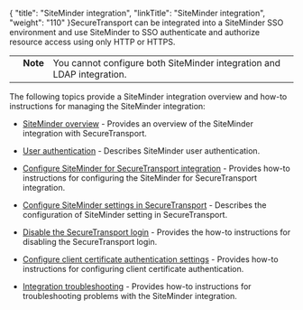 {
    "title": "SiteMinder integration",
    "linkTitle": "SiteMinder integration",
    "weight": "110"
}SecureTransport can be integrated into a SiteMinder SSO environment and use SiteMinder to SSO authenticate and authorize resource access using only HTTP or HTTPS.

<table cellpadding="0" cellspacing="0">
   <col/>
   <col/>
   <col/>
      <tr>
         <td valign="top">         </td>
         <td valign="top"><span><b>Note</b></span>
         </td>
         <td data-mc-autonum="&lt;b&gt;Note&lt;/b&gt;" valign="top">You cannot configure both  SiteMinder integration and LDAP integration.         </td>
      </tr>
</table>

The following topics provide a SiteMinder integration overview and how-to instructions for managing the SiteMinder integration:

-   [SiteMinder overview](c_st_siteminderoverview) - Provides an overview of the SiteMinder integration with SecureTransport.
-   [User authentication](c_st_siteminderuserauthentication) - Describes SiteMinder user authentication.
-   [Configure SiteMinder for SecureTransport integration](t_st_siteminderconfiguration) - Provides how-to instructions for configuring the SiteMinder for SecureTransport integration.
-   [Configure SiteMinder settings in SecureTransport](t_st_sitemindersecuretransportconfiguration) - Describes the configuration of SiteMinder setting in SecureTransport.
-   [Disable the SecureTransport login](t_st_disablinglogin) - Provides the how-to instructions for disabling the SecureTransport login.
-   [Configure client certificate authentication settings](t_st_configureclientcertificateauthentication) - Provides how-to instructions for configuring client certificate authentication.
-   [Integration troubleshooting](t_st_siteminderintegrationtroubleshooting) - Provides how-to instructions for troubleshooting problems with the SiteMinder integration.
